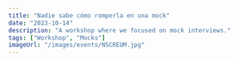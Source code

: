 ```yaml
---
title: "Nadie sabe cómo romperla en una mock"
date: "2023-10-14"
description: "A workshop where we focused on mock interviews."
tags: ["Workshop", "Mocks"]
imageUrl: "/images/events/NSCREUM.jpg"
---
```

